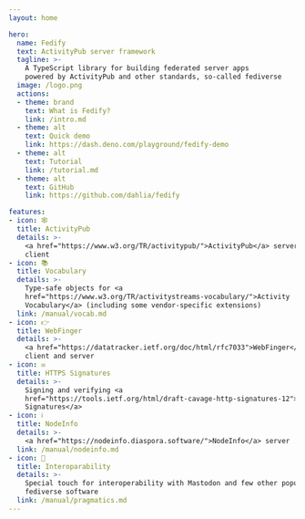 ```yaml
---
layout: home

hero:
  name: Fedify
  text: ActivityPub server framework
  tagline: >-
    A TypeScript library for building federated server apps
    powered by ActivityPub and other standards, so-called fediverse
  image: /logo.png
  actions:
  - theme: brand
    text: What is Fedify?
    link: /intro.md
  - theme: alt
    text: Quick demo
    link: https://dash.deno.com/playground/fedify-demo
  - theme: alt
    text: Tutorial
    link: /tutorial.md
  - theme: alt
    text: GitHub
    link: https://github.com/dahlia/fedify

features:
- icon: 🕸️
  title: ActivityPub
  details: >-
    <a href="https://www.w3.org/TR/activitypub/">ActivityPub</a> server and
    client
- icon: 📚
  title: Vocabulary
  details: >-
    Type-safe objects for <a
    href="https://www.w3.org/TR/activitystreams-vocabulary/">Activity
    Vocabulary</a> (including some vendor-specific extensions)
  link: /manual/vocab.md
- icon: 👉
  title: WebFinger
  details: >-
    <a href="https://datatracker.ietf.org/doc/html/rfc7033">WebFinger</a>
    client and server
- icon: ✉️
  title: HTTPS Signatures
  details: >-
    Signing and verifying <a
    href="https://tools.ietf.org/html/draft-cavage-http-signatures-12">HTTP
    Signatures</a>
- icon: ℹ️
  title: NodeInfo
  details: >-
    <a href="https://nodeinfo.diaspora.software/">NodeInfo</a> server
  link: /manual/nodeinfo.md
- icon: 🤝
  title: Interoparability
  details: >-
    Special touch for interoperability with Mastodon and few other popular
    fediverse software
  link: /manual/pragmatics.md
---
```

